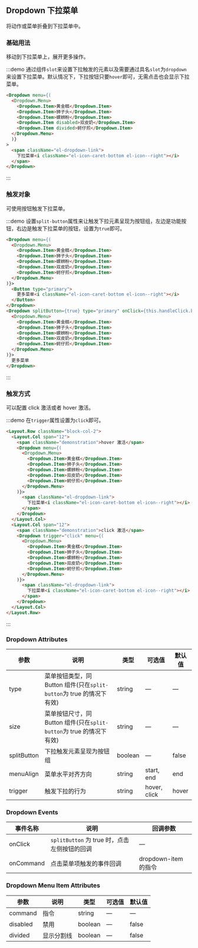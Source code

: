 ## Dropdown 下拉菜单

将动作或菜单折叠到下拉菜单中。

### 基础用法

移动到下拉菜单上，展开更多操作。

:::demo 通过组件`slot`来设置下拉触发的元素以及需要通过具名`slot`为`dropdown` 来设置下拉菜单。默认情况下，下拉按钮只要`hover`即可，无需点击也会显示下拉菜单。

```html
<Dropdown menu={(
  <Dropdown.Menu>
    <Dropdown.Item>黄金糕</Dropdown.Item>
    <Dropdown.Item>狮子头</Dropdown.Item>
    <Dropdown.Item>螺蛳粉</Dropdown.Item>
    <Dropdown.Item disabled>双皮奶</Dropdown.Item>
    <Dropdown.Item divided>蚵仔煎</Dropdown.Item>
  </Dropdown.Menu>
  )}
>
  <span className="el-dropdown-link">
    下拉菜单<i className="el-icon-caret-bottom el-icon--right"></i>
  </span>
</Dropdown>
```
:::

### 触发对象

可使用按钮触发下拉菜单。

:::demo 设置`split-button`属性来让触发下拉元素呈现为按钮组，左边是功能按钮，右边是触发下拉菜单的按钮，设置为`true`即可。

```html
<Dropdown menu={(
  <Dropdown.Menu>
    <Dropdown.Item>黄金糕</Dropdown.Item>
    <Dropdown.Item>狮子头</Dropdown.Item>
    <Dropdown.Item>螺蛳粉</Dropdown.Item>
    <Dropdown.Item>双皮奶</Dropdown.Item>
    <Dropdown.Item>蚵仔煎</Dropdown.Item>
  </Dropdown.Menu>
)}>
  <Button type="primary">
    更多菜单<i className="el-icon-caret-bottom el-icon--right"></i>
  </Button>
</Dropdown>
<Dropdown splitButton={true} type="primary" onClick={this.handleClick.bind(this)} menu={(
  <Dropdown.Menu>
    <Dropdown.Item>黄金糕</Dropdown.Item>
    <Dropdown.Item>狮子头</Dropdown.Item>
    <Dropdown.Item>螺蛳粉</Dropdown.Item>
    <Dropdown.Item>双皮奶</Dropdown.Item>
    <Dropdown.Item>蚵仔煎</Dropdown.Item>
  </Dropdown.Menu>
)}>
  更多菜单
</Dropdown>

```
:::

### 触发方式

可以配置 click 激活或者 hover 激活。

:::demo 在`trigger`属性设置为`click`即可。
```html
<Layout.Row className="block-col-2">
  <Layout.Col span="12">
    <span className="demonstration">hover 激活</span>
    <Dropdown menu={(
      <Dropdown.Menu>
        <Dropdown.Item>黄金糕</Dropdown.Item>
        <Dropdown.Item>狮子头</Dropdown.Item>
        <Dropdown.Item>螺蛳粉</Dropdown.Item>
        <Dropdown.Item>双皮奶</Dropdown.Item>
        <Dropdown.Item>蚵仔煎</Dropdown.Item>
      </Dropdown.Menu>
    )}>
      <span className="el-dropdown-link">
        下拉菜单<i className="el-icon-caret-bottom el-icon--right"></i>
      </span>
    </Dropdown>
  </Layout.Col>
  <Layout.Col span="12">
    <span className="demonstration">click 激活</span>
    <Dropdown trigger="click" menu={(
      <Dropdown.Menu>
        <Dropdown.Item>黄金糕</Dropdown.Item>
        <Dropdown.Item>狮子头</Dropdown.Item>
        <Dropdown.Item>螺蛳粉</Dropdown.Item>
        <Dropdown.Item>双皮奶</Dropdown.Item>
        <Dropdown.Item>蚵仔煎</Dropdown.Item>
      </Dropdown.Menu>
    )}>
      <span className="el-dropdown-link">
        下拉菜单<i className="el-icon-caret-bottom el-icon--right"></i>
      </span>
    </Dropdown>
  </Layout.Col>
</Layout.Row>
```
:::

### Dropdown Attributes
| 参数          | 说明            | 类型            | 可选值                 | 默认值   |
|-------------  |---------------- |---------------- |---------------------- |-------- |
| type          | 菜单按钮类型，同 Button 组件(只在`split-button`为 true 的情况下有效)   | string  |          —             |    —     |
| size          | 菜单按钮尺寸，同 Button 组件(只在`split-button`为 true 的情况下有效)     | string          | — | — |
| splitButton  | 下拉触发元素呈现为按钮组    | boolean  |    —  |  false |
| menuAlign    | 菜单水平对齐方向     | string          | start, end  | end |
| trigger       | 触发下拉的行为     | string          | hover, click  | hover |

### Dropdown Events
| 事件名称      | 说明    | 回调参数      |
|---------- |-------- |---------- |
| onClick  | `splitButton` 为 true 时，点击左侧按钮的回调 | — |
| onCommand  | 点击菜单项触发的事件回调 | dropdown-item 的指令 |

### Dropdown Menu Item Attributes
| 参数          | 说明            | 类型            | 可选值                 | 默认值   |
|-------------  |---------------- |---------------- |---------------------- |-------- |
| command       | 指令     | string          | — | — |
| disabled      | 禁用     | boolean          | — | false |
| divided       | 显示分割线     | boolean          | — | false |
